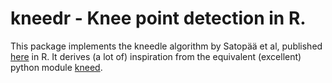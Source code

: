 # kneedr - Knee point detection in R. 

This package implements the kneedle algorithm by Satopää et al, published [here](https://raghavan.usc.edu//papers/kneedle-simplex11.pdf) in R. 
It derives (a lot of) inspiration from the equivalent (excellent) python module [kneed](https://github.com/arvkevi/kneed). 

